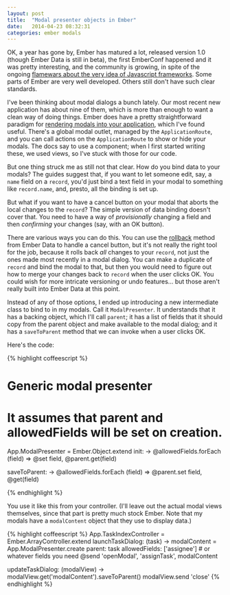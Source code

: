 ```yaml
---
layout: post
title:  "Modal presenter objects in Ember"
date:   2014-04-23 08:32:31
categories: ember modals
---
```


OK, a year has gone by, Ember has matured a lot, released version 1.0 (though Ember Data is still in beta), the first EmberConf happened and it was pretty interesting, and the community is growing, in spite of the ongoing [flamewars about the very idea of Javascript frameworks](https://news.ycombinator.com/item?id=7633175). Some parts of Ember are very well developed. Others still don't have such clear standards.

I've been thinking about modal dialogs a bunch lately. Our most recent new application has about nine of them, which is more than enough to want a clean way of doing things. Ember does have a pretty straightforward paradigm for [rendering modals into your application](http://emberjs.com/guides/cookbook/user_interface_and_interaction/using_modal_dialogs/), which I've found useful. There's a global modal outlet, managed by the `ApplicationRoute`, and you can call actions on the `ApplicationRoute` to show or hide your modals. The docs say to use a component; when I first started writing these, we used views, so I've stuck with those for our code.

But one thing struck me as still not that clear. How do you bind data to your modals? The guides suggest that, if you want to let someone edit, say, a `name` field on a `record`, you'd just bind a text field in your modal to something like `record.name`, and, presto, all the binding is set up.

But what if you want to have a cancel button on your modal that aborts the local changes to the `record`? The simple version of data binding doesn't cover that. You need to have a way of *provisionally* changing a field and then *confirming* your changes (say, with an OK button).

There are various ways you can do this. You can use the [rollback](http://emberjs.com/api/data/classes/DS.Model.html#method_rollback) method from Ember Data to handle a cancel button, but it's not really the right tool for the job, because it rolls back *all* changes to your `record`, not just the ones made most recently in a modal dialog. You can make a duplicate of `record` and bind the modal to that, but then you would need to figure out how to merge your changes back to `record` when the user clicks OK. You could wish for more intricate versioning or undo features... but those aren't really built into Ember Data at this point.

Instead of any of those options, I ended up introducing a new intermediate class to bind to in my modals. Call it `ModalPresenter`. It understands that it has a backing object, which I'll call `parent`; it has a list of fields that it should copy from the parent object and make available to the modal dialog; and it has a `saveToParent` method that we can invoke when a user clicks OK.

Here's the code:

{% highlight coffeescript %}
# Generic modal presenter
# It assumes that parent and allowedFields will be set on creation.

App.ModalPresenter = Ember.Object.extend
  init: ->
    @allowedFields.forEach (field) =>
      @set field, @parent.get(field)

  saveToParent: ->
    @allowedFields.forEach (field) =>
      @parent.set field, @get(field)

{% endhighlight %}

You use it like this from your controller. (I'll leave out the actual modal views themselves, since that part is pretty much stock Ember. Note that my modals have a `modalContent` object that they use to display data.)

{% highlight coffeescript %}
App.TaskIndexController = Ember.ArrayController.extend
  launchTaskDialog: (task) ->
    modalContent = App.ModalPresenter.create
      parent: task
      allowedFields: ['assignee']  # or whatever fields you need
    @send 'openModal', 'assignTask', modalContent

  updateTaskDialog: (modalView) ->
    modalView.get('modalContent').saveToParent()
    modalView.send 'close'
{% endhighlight %}
